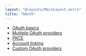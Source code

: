 ```yaml
---
layout: "@layouts/MainLayout.astro"
title: "OAuth"
---
```


- [OAuth basics]()
- [Multiple OAuth providers]()
- [PKCE]()
- [Account linking]()
- [Custom OAuth providers](9)